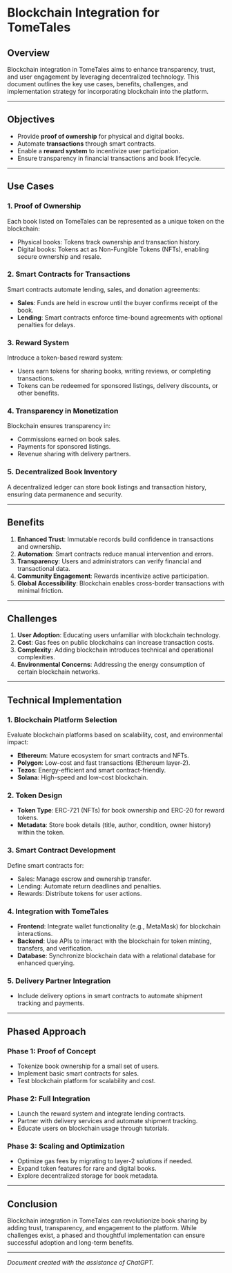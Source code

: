 # Blockchain Integration for TomeTales

## **Overview**
Blockchain integration in TomeTales aims to enhance transparency, trust, and user engagement by leveraging decentralized technology. This document outlines the key use cases, benefits, challenges, and implementation strategy for incorporating blockchain into the platform.

---

## **Objectives**
- Provide **proof of ownership** for physical and digital books.
- Automate **transactions** through smart contracts.
- Enable a **reward system** to incentivize user participation.
- Ensure transparency in financial transactions and book lifecycle.

---

## **Use Cases**

### 1. **Proof of Ownership**
Each book listed on TomeTales can be represented as a unique token on the blockchain:
- Physical books: Tokens track ownership and transaction history.
- Digital books: Tokens act as Non-Fungible Tokens (NFTs), enabling secure ownership and resale.

### 2. **Smart Contracts for Transactions**
Smart contracts automate lending, sales, and donation agreements:
- **Sales**: Funds are held in escrow until the buyer confirms receipt of the book.
- **Lending**: Smart contracts enforce time-bound agreements with optional penalties for delays.

### 3. **Reward System**
Introduce a token-based reward system:
- Users earn tokens for sharing books, writing reviews, or completing transactions.
- Tokens can be redeemed for sponsored listings, delivery discounts, or other benefits.

### 4. **Transparency in Monetization**
Blockchain ensures transparency in:
- Commissions earned on book sales.
- Payments for sponsored listings.
- Revenue sharing with delivery partners.

### 5. **Decentralized Book Inventory**
A decentralized ledger can store book listings and transaction history, ensuring data permanence and security.

---

## **Benefits**
1. **Enhanced Trust**: Immutable records build confidence in transactions and ownership.
2. **Automation**: Smart contracts reduce manual intervention and errors.
3. **Transparency**: Users and administrators can verify financial and transactional data.
4. **Community Engagement**: Rewards incentivize active participation.
5. **Global Accessibility**: Blockchain enables cross-border transactions with minimal friction.

---

## **Challenges**
1. **User Adoption**: Educating users unfamiliar with blockchain technology.
2. **Cost**: Gas fees on public blockchains can increase transaction costs.
3. **Complexity**: Adding blockchain introduces technical and operational complexities.
4. **Environmental Concerns**: Addressing the energy consumption of certain blockchain networks.

---

## **Technical Implementation**

### **1. Blockchain Platform Selection**
Evaluate blockchain platforms based on scalability, cost, and environmental impact:
- **Ethereum**: Mature ecosystem for smart contracts and NFTs.
- **Polygon**: Low-cost and fast transactions (Ethereum layer-2).
- **Tezos**: Energy-efficient and smart contract-friendly.
- **Solana**: High-speed and low-cost blockchain.

### **2. Token Design**
- **Token Type**: ERC-721 (NFTs) for book ownership and ERC-20 for reward tokens.
- **Metadata**: Store book details (title, author, condition, owner history) within the token.

### **3. Smart Contract Development**
Define smart contracts for:
- Sales: Manage escrow and ownership transfer.
- Lending: Automate return deadlines and penalties.
- Rewards: Distribute tokens for user actions.

### **4. Integration with TomeTales**
- **Frontend**: Integrate wallet functionality (e.g., MetaMask) for blockchain interactions.
- **Backend**: Use APIs to interact with the blockchain for token minting, transfers, and verification.
- **Database**: Synchronize blockchain data with a relational database for enhanced querying.

### **5. Delivery Partner Integration**
- Include delivery options in smart contracts to automate shipment tracking and payments.

---

## **Phased Approach**

### **Phase 1: Proof of Concept**
- Tokenize book ownership for a small set of users.
- Implement basic smart contracts for sales.
- Test blockchain platform for scalability and cost.

### **Phase 2: Full Integration**
- Launch the reward system and integrate lending contracts.
- Partner with delivery services and automate shipment tracking.
- Educate users on blockchain usage through tutorials.

### **Phase 3: Scaling and Optimization**
- Optimize gas fees by migrating to layer-2 solutions if needed.
- Expand token features for rare and digital books.
- Explore decentralized storage for book metadata.

---

## **Conclusion**
Blockchain integration in TomeTales can revolutionize book sharing by adding trust, transparency, and engagement to the platform. While challenges exist, a phased and thoughtful implementation can ensure successful adoption and long-term benefits.

---

*Document created with the assistance of ChatGPT.*

